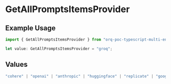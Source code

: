 # GetAllPromptsItemsProvider

## Example Usage

```typescript
import { GetAllPromptsItemsProvider } from "orq-poc-typescript-multi-env-version/models/operations";

let value: GetAllPromptsItemsProvider = "groq";
```

## Values

```typescript
"cohere" | "openai" | "anthropic" | "huggingface" | "replicate" | "google" | "google-ai" | "azure" | "aws" | "anyscale" | "perplexity" | "groq" | "fal" | "leonardoai" | "nvidia"
```